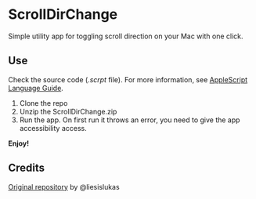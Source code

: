 # ScrollDirChange
Simple utility app for toggling scroll direction on your Mac with one click.

## Use

Check the source code (*.scrpt* file). For more information, see [AppleScript Language Guide](https://developer.apple.com/library/archive/documentation/AppleScript/Conceptual/AppleScriptLangGuide/introduction/ASLR_intro.html#//apple_ref/doc/uid/TP40000983-CH208-SW1).

1. Clone the repo
2. Unzip the ScrollDirChange.zip
3. Run the app. On first run it throws an error, you need to give the app accessibility access.

**Enjoy!**


## Credits

[Original repository](https://github.com/liesislukas/apple-scroll-direction-auto-toggle) by @liesislukas
